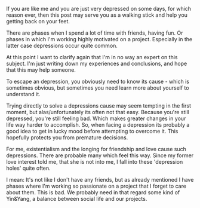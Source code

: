 <!-- 
.. title: Depressions
.. slug: depressions
.. date: 05/30/2014 10:23:08 PM UTC+02:00
.. tags: philosophical,draft
.. link: 
.. description: 
.. type: text
-->

If you are like me and you are just very depressed on some days, for which
reason ever, then this post may serve you as a walking stick and help you
getting back on your feet.

<!-- TEASER_END -->

There are phases when I spend a lot of time with friends, having fun.
Or phases in which I'm working highly motivated on a project.
Especially in the latter case depressions occur quite common.

At this point I want to clarify again that I'm in no way an expert on this
subject.  I'm just writing down my experiences and conclusions, and hope
that this may help someone.

To escape an depression, you obviously need to know its cause - which is
sometimes obvious, but sometimes you need learn more about yourself to
understand it.

Trying directly to solve a depressions cause may seem tempting in the first
moment, but alas/unfortunately its often not that easy.
Because you're still depressed, you're still feeling bad.
Which makes greater changes in your life way harder to accomplish.
So, when facing a depression its probably a good idea to get in lucky mood
before attempting to overcome it.  This hopefully protects you from
premature decisions.

For me, existentialism and the longing for friendship and love
cause such depressions. There are probable many which feel this way.
Since my former love interest told me, that she is not into me,
I fall into these 'depression holes' quite often.

I mean:  It's not like I don't have any friends, but as already mentioned
I have phases where I'm working so passionate on a project that I forget to
care about them.  This is bad.  We probably need in that regard some kind
of Yin&Yang, a balance between social life and our projects.

